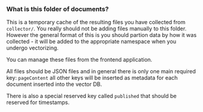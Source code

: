 ### What is this folder of documents?

This is a temporary cache of the resulting files you have collected from `collector/`. You really should not be adding files manually to this folder. However the general format of this is you should partion data by how it was collected - it will be added to the appropriate namespace when you undergo vectorizing.

You can manage these files from the frontend application.

All files should be JSON files and in general there is only one main required key: `pageContent` all other keys will be inserted as metadata for each document inserted into the vector DB.

There is also a special reserved key called `published` that should be reserved for timestamps.
